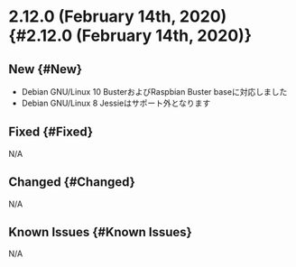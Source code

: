 # 2.12.0 (February 14th, 2020) {#2.12.0 (February 14th, 2020)}

## New {#New}

- Debian GNU/Linux 10 BusterおよびRaspbian Buster baseに対応しました
- Debian GNU/Linux 8 Jessieはサポート外となります

## Fixed {#Fixed}

N/A
## Changed {#Changed}

N/A

## Known Issues {#Known Issues}

N/A


